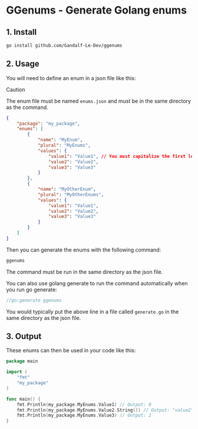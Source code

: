 # GGenums - Generate Golang enums

## 1. Install

```bash
go install github.com/Gandalf-Le-Dev/ggenums
```

## 2. Usage

You will need to define an enum in a json file like this:

> [!CAUTION]
> The enum file must be named `enums.json` and must be in the same directory as the command.

```json
{
    "package": "my_package",
    "enums": [
        {
            "name": "MyEnum",
            "plural": "MyEnums",
            "values": {
                "value1": "Value1", // You must capitalize the first letter of the value in order to export it, otherwise it will be private
                "value2": "Value2",
                "value3": "Value3"
            }
        },
        {
            "name": "MyOtherEnum",
            "plural": "MyOtherEnums",
            "values": {
                "value1": "Value1",
                "value2": "Value2",
                "value3": "Value3"
            }
        }
    ]
}
```

Then you can generate the enums with the following command:

```bash
ggenums
```

The command must be run in the same directory as the json file.

You can also use golang generate to run the command automatically when you run go generate:

```go
//go:generate ggenums
```

You would typically put the above line in a file called `generate.go` in the same directory as the json file.

## 3. Output

These enums can then be used in your code like this:

```go
package main

import (
    "fmt"
    "my_package"
)

func main() {
    fmt.Println(my_package.MyEnums.Value1) // Output: 0
    fmt.Println(my_package.MyEnums.Value2.String()) // Output: "value2"
    fmt.Println(my_package.MyEnums.Value3) // Output: 2
}
```
